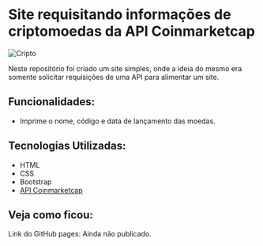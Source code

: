 # Site requisitando informações de criptomoedas da API Coinmarketcap

![Cripto](https://cointimes.com.br/wp-content/uploads/2021/07/bigstock-Bitcoin-And-Cryptocurrency-Inv-414397277-1.jpg)

Neste repositório foi criado um site simples, onde a ideia do mesmo era somente solicitar requisições de uma API para alimentar um site.

## Funcionalidades:
- Imprime o nome, código e data de lançamento das moedas.

## Tecnologias Utilizadas:
- HTML
- CSS
- Bootstrap
- [API Coinmarketcap](https://coinmarketcap.com/api/)

## Veja como ficou:
Link do GitHub pages: Ainda não publicado.